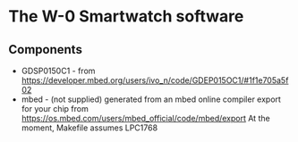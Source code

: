 # The W-0 Smartwatch software

## Components
* GDSP0150C1 - from https://developer.mbed.org/users/ivo_n/code/GDEP015OC1/#1f1e705a5f02
* mbed - (not supplied) generated from an mbed online compiler export for your chip from https://os.mbed.com/users/mbed_official/code/mbed/export
  At the moment, Makefile assumes LPC1768

